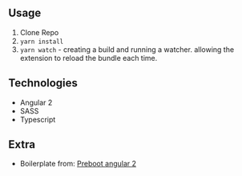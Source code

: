 

## Usage

1. Clone Repo
2. `yarn install`
3. `yarn watch` - creating a build and running a watcher. allowing the extension to reload the 
    bundle each time.

## Technologies

- Angular 2
- SASS
- Typescript

## Extra

- Boilerplate from: [Preboot angular 2](https://github.com/preboot/angular2-webpack)